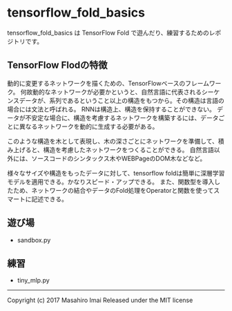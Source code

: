 # tensorflow_fold_basics
tensorflow_fold_basics は TensorFlow Fold で遊んだり、練習するためのレポジトリです。

## TensorFlow Flodの特徴

動的に変更するネットワークを描くための、TensorFlowベースのフレームワーク。
何故動的なネットワークが必要かというと、自然言語に代表されるシーケンスデータが、系列であるということ以上の構造をもつから。その構造は言語の場合には文法と呼ばれる。
RNNは構造上、構造を保持することができない。 データが不安定な場合に、構造を考慮するネットワークを構築するには、データごとに異なるネットワークを動的に生成する必要がある。

このような構造を木として表現し、木の深さごとにネットワークを準備して、積み上げると、構造を考慮したネットワークをつくることができる。
自然言語以外には、ソースコードのシンタックス木やWEBPageのDOM木などなど。

様々なサイズや構造をもったデータに対して、tensorflow foldは簡単に深層学習モデルを適用できる。かなりスピード・アップできる。
また、関数型を導入したため、ネットワークの結合やデータのFold処理をOperatorと関数を使ってスマートに記述できる。

## 遊び場

- sandbox.py

## 練習

- tiny_mlp.py


---

Copyright (c) 2017 Masahiro Imai
Released under the MIT license
